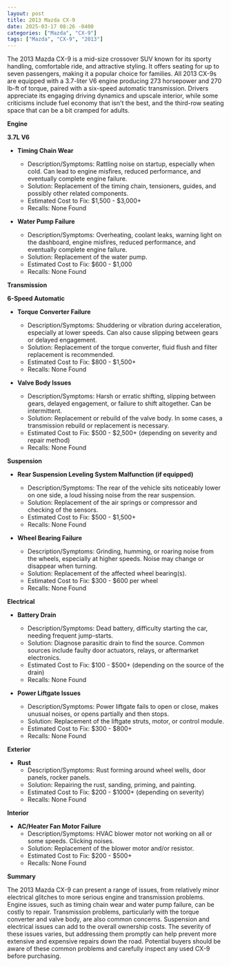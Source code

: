 ```yaml
---
layout: post
title: 2013 Mazda CX-9
date: 2025-03-17 08:26 -0400
categories: ["Mazda", "CX-9"]
tags: ["Mazda", "CX-9", "2013"]
---
```

The 2013 Mazda CX-9 is a mid-size crossover SUV known for its sporty handling, comfortable ride, and attractive styling. It offers seating for up to seven passengers, making it a popular choice for families. All 2013 CX-9s are equipped with a 3.7-liter V6 engine producing 273 horsepower and 270 lb-ft of torque, paired with a six-speed automatic transmission. Drivers appreciate its engaging driving dynamics and upscale interior, while some criticisms include fuel economy that isn't the best, and the third-row seating space that can be a bit cramped for adults.

**Engine**

**3.7L V6**
* **Timing Chain Wear**
    * Description/Symptoms: Rattling noise on startup, especially when cold. Can lead to engine misfires, reduced performance, and eventually complete engine failure.
    * Solution: Replacement of the timing chain, tensioners, guides, and possibly other related components.
    * Estimated Cost to Fix: $1,500 - $3,000+
    * Recalls: None Found

* **Water Pump Failure**
    * Description/Symptoms: Overheating, coolant leaks, warning light on the dashboard, engine misfires, reduced performance, and eventually complete engine failure.
    * Solution: Replacement of the water pump.
    * Estimated Cost to Fix: $600 - $1,000
    * Recalls: None Found

**Transmission**

**6-Speed Automatic**

* **Torque Converter Failure**
    * Description/Symptoms: Shuddering or vibration during acceleration, especially at lower speeds. Can also cause slipping between gears or delayed engagement.
    * Solution: Replacement of the torque converter, fluid flush and filter replacement is recommended.
    * Estimated Cost to Fix: $800 - $1,500+
    * Recalls: None Found

* **Valve Body Issues**
    * Description/Symptoms: Harsh or erratic shifting, slipping between gears, delayed engagement, or failure to shift altogether. Can be intermittent.
    * Solution: Replacement or rebuild of the valve body. In some cases, a transmission rebuild or replacement is necessary.
    * Estimated Cost to Fix: $500 - $2,500+ (depending on severity and repair method)
    * Recalls: None Found

**Suspension**

* **Rear Suspension Leveling System Malfunction (if equipped)**
    * Description/Symptoms: The rear of the vehicle sits noticeably lower on one side, a loud hissing noise from the rear suspension.
    * Solution: Replacement of the air springs or compressor and checking of the sensors.
    * Estimated Cost to Fix: $500 - $1,500+
    * Recalls: None Found

* **Wheel Bearing Failure**
    * Description/Symptoms: Grinding, humming, or roaring noise from the wheels, especially at higher speeds. Noise may change or disappear when turning.
    * Solution: Replacement of the affected wheel bearing(s).
    * Estimated Cost to Fix: $300 - $600 per wheel
    * Recalls: None Found

**Electrical**

* **Battery Drain**
    * Description/Symptoms: Dead battery, difficulty starting the car, needing frequent jump-starts.
    * Solution: Diagnose parasitic drain to find the source. Common sources include faulty door actuators, relays, or aftermarket electronics.
    * Estimated Cost to Fix: $100 - $500+ (depending on the source of the drain)
    * Recalls: None Found

* **Power Liftgate Issues**
    * Description/Symptoms: Power liftgate fails to open or close, makes unusual noises, or opens partially and then stops.
    * Solution: Replacement of the liftgate struts, motor, or control module.
    * Estimated Cost to Fix: $300 - $800+
    * Recalls: None Found

**Exterior**

* **Rust**
    * Description/Symptoms: Rust forming around wheel wells, door panels, rocker panels.
    * Solution: Repairing the rust, sanding, priming, and painting.
    * Estimated Cost to Fix: $200 - $1000+ (depending on severity)
    * Recalls: None Found

**Interior**

* **AC/Heater Fan Motor Failure**
    * Description/Symptoms: HVAC blower motor not working on all or some speeds. Clicking noises.
    * Solution: Replacement of the blower motor and/or resistor.
    * Estimated Cost to Fix: $200 - $500+
    * Recalls: None Found

**Summary**

The 2013 Mazda CX-9 can present a range of issues, from relatively minor electrical glitches to more serious engine and transmission problems. Engine issues, such as timing chain wear and water pump failure, can be costly to repair. Transmission problems, particularly with the torque converter and valve body, are also common concerns. Suspension and electrical issues can add to the overall ownership costs. The severity of these issues varies, but addressing them promptly can help prevent more extensive and expensive repairs down the road. Potential buyers should be aware of these common problems and carefully inspect any used CX-9 before purchasing.


